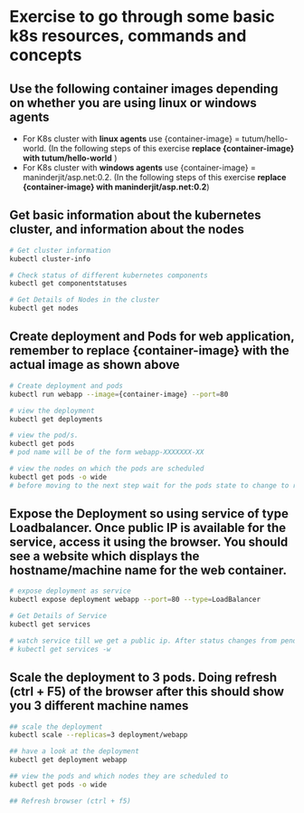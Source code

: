 # Exercise to go through some basic k8s resources, commands and concepts

## Use the following container images depending on whether you are using linux or windows agents
* For K8s cluster with **linux agents** use {container-image} = tutum/hello-world. (In the following steps of this exercise **replace {container-image} with tutum/hello-world** )
* For K8s cluster with **windows agents** use {container-image} = maninderjit/asp.net:0.2. (In the following steps of this exercise **replace {container-image} with maninderjit/asp.net:0.2**)

## Get basic information about the kubernetes cluster, and information about the nodes
```sh
# Get cluster information
kubectl cluster-info

# Check status of different kubernetes components
kubectl get componentstatuses

# Get Details of Nodes in the cluster
kubectl get nodes
```

## Create deployment and Pods for web application, remember to replace {container-image} with the actual image as shown above
```sh
# Create deployment and pods
kubectl run webapp --image={container-image} --port=80

# view the deployment
kubectl get deployments

# view the pod/s.
kubectl get pods
# pod name will be of the form webapp-XXXXXXX-XX

# view the nodes on which the pods are scheduled
kubectl get pods -o wide
# before moving to the next step wait for the pods state to change to running. This will take longer for the windows container as the image size is large, which causes the initial image pull to take longer
```

## Expose the Deployment so using service of type Loadbalancer. Once public IP is available for the service, access it using the browser. You should see a website which displays the hostname/machine name for the web container.
```sh
# expose deployment as service
kubectl expose deployment webapp --port=80 --type=LoadBalancer

# Get Details of Service
kubectl get services

# watch service till we get a public ip. After status changes from pending and you a public ip for the service, hit that public ip from the browser. You can terminate the watch on this command using ctrl + c
# kubectl get services -w
```


## Scale the deployment to 3 pods. Doing refresh (ctrl + F5) of the browser after this should show you 3 different machine names
```sh
## scale the deployment
kubectl scale --replicas=3 deployment/webapp

## have a look at the deployment
kubectl get deployment webapp

## view the pods and which nodes they are scheduled to
kubectl get pods -o wide

## Refresh browser (ctrl + f5)
```

